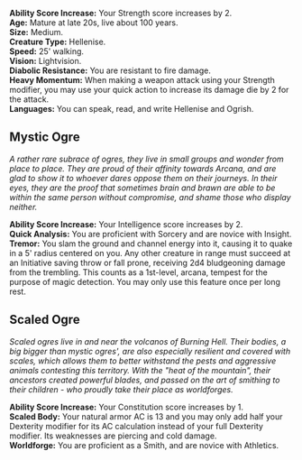**Ability Score Increase:** Your Strength score increases by 2.  
**Age:** Mature at late 20s, live about 100 years.  
**Size:** Medium.  
**Creature Type:** Hellenise.  
**Speed:** 25' walking.  
**Vision:** Lightvision.  
**Diabolic Resistance:** You are resistant to fire damage.  
**Heavy Momentum:** When making a weapon attack using your Strength modifier, you may use your quick action to increase its damage die by 2 for the attack.  
**Languages:** You can speak, read, and write Hellenise and Ogrish.
 
## Mystic Ogre
 
_A rather rare subrace of ogres, they live in small groups and wonder from place to place. They are proud of their affinity towards Arcana, and are glad to show it to whoever dares oppose them on their journeys. In their eyes, they are the proof that sometimes brain and brawn are able to be within the same person without compromise, and shame those who display neither._
 
**Ability Score Increase:** Your Intelligence score increases by 2.  
**Quick Analysis:** You are proficient with Sorcery and are novice with Insight.  
**Tremor:** You slam the ground and channel energy into it, causing it to quake in a 5' radius centered on you. Any other creature in range must succeed at an Initiative saving throw or fall prone, receiving 2d4 bludgeoning damage from the trembling. This counts as a 1st-level, arcana, tempest for the purpose of magic detection. You may only use this feature once per long rest.
 
## Scaled Ogre
 
_Scaled ogres live in and near the volcanos of Burning Hell. Their bodies, a big bigger than mystic ogres', are also especially resilient and covered with scales, which allows them to better withstand the pests and aggressive animals contesting this territory. With the "heat of the mountain", their ancestors created powerful blades, and passed on the art of smithing to their children - who proudly take their place as worldforges._
 
**Ability Score Increase:** Your Constitution score increases by 1.  
**Scaled Body:** Your natural armor AC is 13 and you may only add half your Dexterity modifier for its AC calculation instead of your full Dexterity modifier. Its weaknesses are piercing and cold damage.  
**Worldforge:** You are proficient as a Smith, and are novice with Athletics.